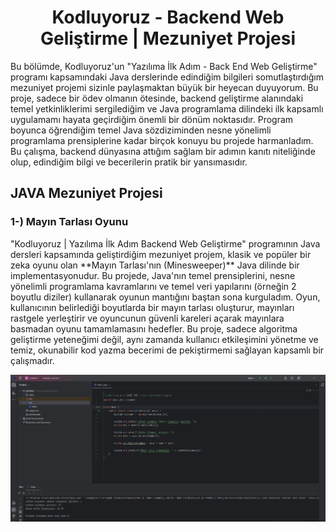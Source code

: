 <h1 align="center">Kodluyoruz - Backend Web Geliştirme | Mezuniyet Projesi </h1>
<p>Bu bölümde, Kodluyoruz'un "Yazılıma İlk Adım - Back End Web Geliştirme" programı kapsamındaki Java derslerinde edindiğim bilgileri somutlaştırdığım mezuniyet projemi sizinle paylaşmaktan büyük bir heyecan duyuyorum. Bu proje, sadece bir ödev olmanın ötesinde, backend geliştirme alanındaki temel yetkinliklerimi sergilediğim ve Java programlama dilindeki ilk kapsamlı uygulamamı hayata geçirdiğim önemli bir dönüm noktasıdır. Program boyunca öğrendiğim temel Java sözdiziminden nesne yönelimli programlama prensiplerine kadar birçok konuyu bu projede harmanladım. Bu çalışma, backend dünyasına attığım sağlam bir adımın kanıtı niteliğinde olup, edindiğim bilgi ve becerilerin pratik bir yansımasıdır.</p>

## JAVA Mezuniyet Projesi
<h3 align="left">1-) Mayın Tarlası Oyunu </h3>

<p>
"Kodluyoruz | Yazılıma İlk Adım Backend Web Geliştirme" programının Java dersleri kapsamında geliştirdiğim mezuniyet projem, klasik ve popüler bir zeka oyunu olan **Mayın Tarlası'nın (Minesweeper)** Java dilinde bir implementasyonudur. Bu projede, Java'nın temel prensiplerini, nesne yönelimli programlama kavramlarını ve temel veri yapılarını (örneğin 2 boyutlu diziler) kullanarak oyunun mantığını baştan sona kurguladım. Oyun, kullanıcının belirlediği boyutlarda bir mayın tarlası oluşturur, mayınları rastgele yerleştirir ve oyuncunun güvenli kareleri açarak mayınlara basmadan oyunu tamamlamasını hedefler. Bu proje, sadece algoritma geliştirme yeteneğimi değil, aynı zamanda kullanıcı etkileşimini yönetme ve temiz, okunabilir kod yazma becerimi de pekiştirmemi sağlayan kapsamlı bir çalışmadır.
 </p>

<img src="https://github.com/StarLordBerke4/kodluyoruz-backend/blob/main/Java/%C3%96dev/V%C3%BCcut%20Kitle%20Endeksi%20Hesaplama/Java%20%C3%96dev%201.png" />
